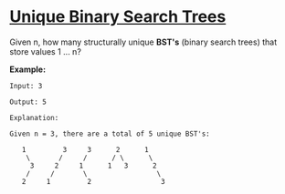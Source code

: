 # [Unique Binary Search Trees](https://leetcode.com/explore/challenge/card/june-leetcoding-challenge/542/week-4-june-22nd-june-28th/3370/)

Given n, how many structurally unique **BST's** (binary search trees) that store values 1 ... n?

**Example:**

```
Input: 3

Output: 5

Explanation:

Given n = 3, there are a total of 5 unique BST's:

   1         3     3      2      1
    \       /     /      / \      \
     3     2     1      1   3      2
    /     /       \                 \
   2     1         2                 3
```